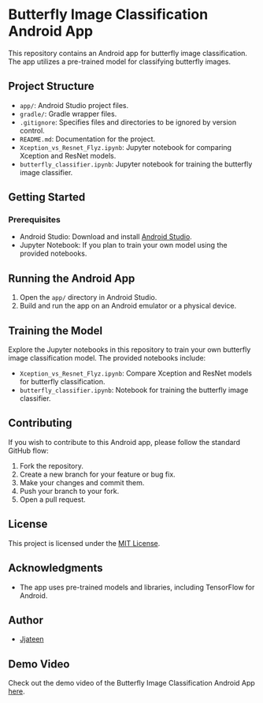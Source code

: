 # Butterfly Image Classification Android App

This repository contains an Android app for butterfly image classification. The app utilizes a pre-trained model for classifying butterfly images.

## Project Structure

- `app/`: Android Studio project files.
- `gradle/`: Gradle wrapper files.
- `.gitignore`: Specifies files and directories to be ignored by version control.
- `README.md`: Documentation for the project.
- `Xception_vs_Resnet_Flyz.ipynb`: Jupyter notebook for comparing Xception and ResNet models.
- `butterfly_classifier.ipynb`: Jupyter notebook for training the butterfly image classifier.

## Getting Started

### Prerequisites

- Android Studio: Download and install [Android Studio](https://developer.android.com/studio).
- Jupyter Notebook: If you plan to train your own model using the provided notebooks.

## Running the Android App

1. Open the `app/` directory in Android Studio.
2. Build and run the app on an Android emulator or a physical device.

## Training the Model

Explore the Jupyter notebooks in this repository to train your own butterfly image classification model. The provided notebooks include:

- `Xception_vs_Resnet_Flyz.ipynb`: Compare Xception and ResNet models for butterfly classification.
- `butterfly_classifier.ipynb`: Notebook for training the butterfly image classifier.

## Contributing

If you wish to contribute to this Android app, please follow the standard GitHub flow:

1. Fork the repository.
2. Create a new branch for your feature or bug fix.
3. Make your changes and commit them.
4. Push your branch to your fork.
5. Open a pull request.

## License

This project is licensed under the [MIT License](LICENSE).

## Acknowledgments

- The app uses pre-trained models and libraries, including TensorFlow for Android.

## Author

- [Jjateen](https://github.com/Jjateen)

## Demo Video

Check out the demo video of the Butterfly Image Classification Android App [here](https://drive.google.com/file/d/1B4qzBR3M1KTyKFHx-wwkrSth2WwpEQli/view?usp=sharing).
